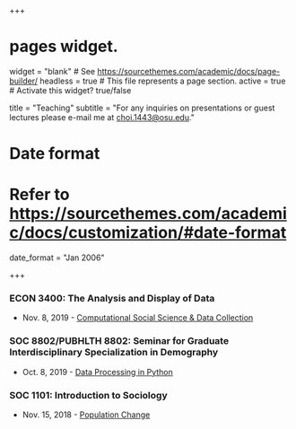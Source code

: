 +++
# pages widget.
widget = "blank"  # See https://sourcethemes.com/academic/docs/page-builder/
headless = true  # This file represents a page section.
active = true  # Activate this widget? true/false


title = "Teaching"
subtitle = "For any inquiries on presentations or guest lectures please e-mail me at choi.1443@osu.edu."

# Date format
#   Refer to https://sourcethemes.com/academic/docs/customization/#date-format
date_format = "Jan 2006"

+++

### ECON 3400: The Analysis and Display of Data
+ Nov. 8, 2019 - [Computational Social Science & Data Collection](/Posts/CSS_DataAnalytics.html)

### SOC 8802/PUBHLTH 8802: Seminar for Graduate Interdisciplinary Specialization in Demography
+ Oct. 8, 2019 - [Data Processing in Python](/Posts/Intro_to_python.html)


### SOC 1101: Introduction to Sociology
+ Nov. 15, 2018 - [Population Change](/Posts/Population.pdf)

